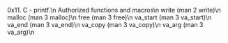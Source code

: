  0x11. C - printf.\n
 Authorized functions and macros\n
 write (man 2 write)\n
 malloc (man 3 malloc)\n
 free (man 3 free)\n
 va_start (man 3 va_start)\n
 va_end (man 3 va_end)\n
 va_copy (man 3 va_copy)\n
 va_arg (man 3 va_arg)\n
